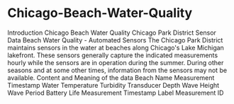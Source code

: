 # Chicago-Beach-Water-Quality
Introduction
Chicago Beach Water Quality 
Chicago Park District Sensor Data 
Beach Water Quality - Automated Sensors 
The Chicago Park District maintains sensors in the water at beaches along Chicago's Lake Michigan lakefront. These sensors generally capture the indicated measurements hourly while the sensors are in operation during the summer. During other seasons and at some other times, information from the sensors may not be available. 
Content and Meaning of the data Beach Name Measurement Timestamp Water Temperature Turbidity Transducer Depth Wave Height Wave Period Battery Life Measurement Timestamp Label Measurement ID
